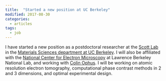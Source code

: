 ```yaml
---
title:  "Started a new position at UC Berkeley"
modified: 2017-08-30
categories:
  - articles
tags:
  - job
---
```


I have started a new position as a postdoctoral researcher at the [Scott Lab](https://scott.mse.berkeley.edu/) in the [Materials Sciences department at UC Berkeley](https://www.mse.berkeley.edu/). I will also be affiliated with the [National Center for Electron Microscopy](http://foundry.lbl.gov/facilities/ncem/) at Lawrence Berkeley National Lab, and working with [Colin Ophus](http://foundry.lbl.gov/facilities/ncem/staff.html#/people/colin_ophus.html).
I will be working on atomic resolution electron tomography, computational phase contrast methods in 2 and 3 dimensions, and optimal experimental design.
